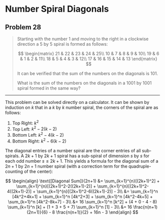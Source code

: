 # Number Spiral Diagonals

## Problem 28

> Starting with the number 1 and moving to the right in a clockwise direction a 5 by 5 spiral is formed as follows:
> 
> $$
\begin{matrix}
21 & 22 & 23 & 24 & 25\\
10 & 7 & 8 & 9 & 10\\
19 & 6 & 1 & 2 & 11\\
18 & 5 & 4 & 3 & 12\\
17 & 16 & 15 & 14 & 13
\end{matrix}
$$
> 
> It can be verified that the sum of the numbers on the diagonals is 101.
> 
> What is the sum of the numbers on the diagonals in a 1001 by 1001 spiral formed in the same way?

---

This problem can be solved directly on a calculator. It can be shown by induction on $k$ that in a $k$ by $k$ number spiral, 
the corners of the spiral are as follows:

1. Top Right: $k^2$
2. Top Left: $k^2-2(k-2)$
3. Bottom Left: $k^2-4(k-2)$
4. Bottom Right: $k^2 - 6(k-2)$

The diagonal entries of a number spiral are the corner entries of all sub-spirals. A $2k+1$ by $2k+1$ spiral has a sub-spiral of
dimension $s$ by $s$ for each odd number $s \leq 2k+1$. This yields a formula for the diagonal sum of a $2n+1$ by $2n+1$ 
number spiral (with a correction term for the quadruple-counting of the center):

$$
\begin{align}
\text{[Diagonal Sum]}(2n+1) &= \sum_{k=1}^{n}[(2k+1)^2] + \sum_{k=1}^{n}[(2k+1)^2-2((2k+1)-2)] + \sum_{k=1}^{n}[(2k+1)^2-4((2k+1)-2)] + \sum_{k=1}^{n}[(2k+1)^2-6((2k+1)-2)] - 3\\
&= \sum_{k=1}^n [4k^2+4k+1] + \sum_{k=1}^n [4k^2+3] + \sum_{k=1}^n [4k^2-4k+5] + \sum_{k=1}^n [4k^2-8k+7] - 3\\
&= 16 \sum_{k=1}^n [k^2] + (4 + 0 - 4 - 8) \sum_{k=1}^n [k] + (1 + 3 + 5 + 7) \sum_{k=1}^n [1] - 3\\
&= 16 \frac{n(n+1)(2n+1)}{6} - 8 \frac{n(n+1)}{2} + 16n - 3
\end{align}
$$